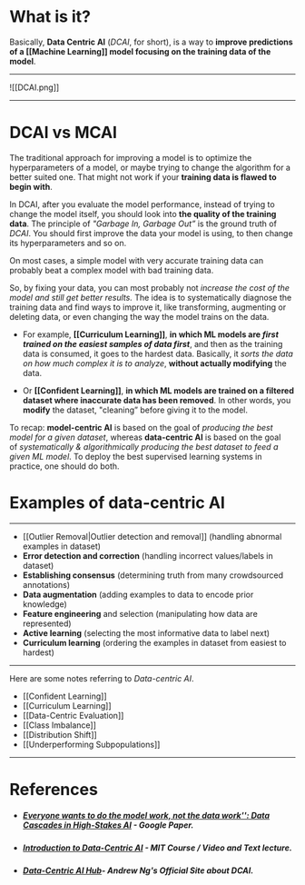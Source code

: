 # What is it?

Basically, **Data Centric AI** (*DCAI*, for short), is a way to **improve predictions of a [[Machine Learning]] model focusing on the training data of the model**. 
___

![[DCAI.png]]
 ___
# DCAI vs MCAI

The traditional approach for improving a model is to optimize the hyperparameters of a model, or maybe trying to change the algorithm for a better suited one. That might not work if your **training data is flawed to begin with**.

In DCAI, after you evaluate the model performance, instead of trying to change the model itself, you should look into **the quality of the training data**. The principle of _"Garbage In, Garbage Out”_ is the ground truth of *DCAI*. You should first improve the data your model is using, to then change its hyperparameters and so on.

On most cases, a simple model with very accurate training data can probably beat a complex model with bad training data.

So, by fixing your data, you can most probably not *increase the cost of the model and still get better results.* The idea is to systematically diagnose the training data and find ways to improve it, like transforming, augmenting or deleting data, or even changing the way the model trains on the data.

- For example, **[[Curriculum Learning]]**, **in which ML models are *first trained on the easiest samples of data first***, and then as the training data is consumed, it goes to the hardest data. Basically, it *sorts the data on how much complex it is to analyze*, **without actually modifying** the data.

- Or **[[Confident Learning]]**, **in which ML models are trained on a filtered dataset where inaccurate data has been removed**. In other words, you **modify** the dataset, "cleaning” before giving it to the model. 

To recap: **model-centric AI** is based on the goal of _producing the best model for a given dataset_, whereas **data-centric AI** is based on the goal of _systematically & algorithmically producing the best dataset to feed a given ML model_. To deploy the best supervised learning systems in practice, one should do both.
# Examples of data-centric AI
___
- [[Outlier Removal|Outlier detection and removal]] (handling abnormal examples in dataset)
- **Error detection and correction** (handling incorrect values/labels in dataset)
- **Establishing consensus** (determining truth from many crowdsourced annotations)
- **Data augmentation** (adding examples to data to encode prior knowledge)
- **Feature engineering** and selection (manipulating how data are represented)
- **Active learning** (selecting the most informative data to label next)
- **Curriculum learning** (ordering the examples in dataset from easiest to hardest)
___
Here are some notes referring to *Data-centric AI*.

- [[Confident Learning]]
- [[Curriculum Learning]]
- [[Data-Centric Evaluation]]
- [[Class Imbalance]]
- [[Distribution Shift]]
- [[Underperforming Subpopulations]]
___
# References

- ##### [Everyone wants to do the model work, not the data work'': Data Cascades in High-Stakes AI](https://storage.googleapis.com/pub-tools-public-publication-data/pdf/0d556e45afc54afeb2eb6b51a9bc1827b9961ff4.pdf) - Google Paper.

- ##### [Introduction to Data-Centric AI](https://dcai.csail.mit.edu) - MIT Course / Video and Text lecture.

- ##### [Data-Centric AI Hub](https://datacentricai.org)- Andrew Ng's Official Site about DCAI.